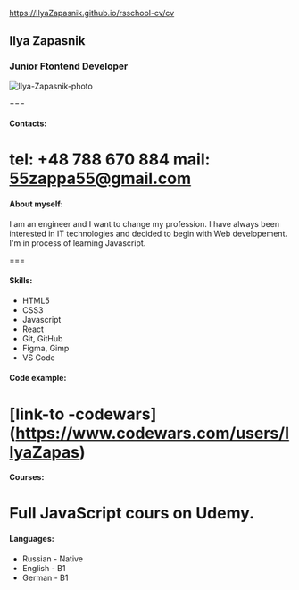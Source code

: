 https://IlyaZapasnik.github.io/rsschool-cv/cv

## Ilya Zapasnik
### Junior Ftontend Developer
![Ilya-Zapasnik-photo](/rsschool-cv/img/photo.jpg)

===
#### Contacts:
tel: +48 788 670 884
mail: 55zappa55@gmail.com
===
#### About myself:
<p>I am an engineer and I want to change my profession. I have always been interested in IT technologies and decided to begin with Web developement. I'm in process of learning Javascript.</p>

===

#### Skills:
* HTML5
* CSS3
* Javascript
* React
* Git, GitHub
* Figma, Gimp
* VS Code

#### Code example:
[link-to -codewars] (https://www.codewars.com/users/IlyaZapas)
===

#### Courses:

Full JavaScript cours on Udemy.
===

#### Languages:

* Russian - Native
* English - B1
* German - B1


